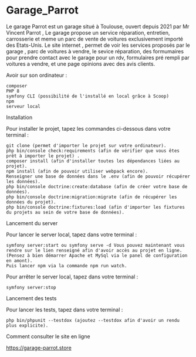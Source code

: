 ﻿# Garage_Parrot

Le garage Parrot est un garage situé à Toulouse, ouvert depuis 2021 par Mr Vincent Parrot , 
Le garage propose un service réparation, entretien, carrosserie et meme un parc de vente
de voitures exclusivement importé des Etats-Unis.
Le site internet , permet de voir les services proposés par le garage , parc de voitures
à vendre, le sevice réparation, des formumaires pour prendre contact avec le garage pour un rdv, 
formulaires pré rempli par voitures a vendre,
et une page opinions avec des avis clients.



Avoir sur son ordinateur :

    composer
    PHP 8
    symfony CLI (possibilité de l'installé en local grâce à Scoop)
    npm
    serveur local

Installation

Pour installer le projet, tapez les commandes ci-dessous dans votre terminal :

    git clone (permet d'importer le projet sur votre ordinateur).
    php bin/console check:requirements (afin de vérifier que vous êtes prêt à importer le projet) .
    composer install (afin d'installer toutes les dépendances liées au projet).
    npm install (afin de pouvoir utiliser webpack encore).
    Renseigner une base de données dans le .env (afin de pouvoir récupérer les données).
    php bin/console doctrine:create:database (afin de créer votre base de données).
    php bin/console doctrine:migration:migrate (afin de récupérer les données du projet).
    php bin/console doctrine:fixtures:load (afin d'importer les fixtures du projets au sein de votre base de données).

Lancement du server

Pour lancer le server local, tapez dans votre terminal :

    symfony server:start ou symfony serve -d Vous pouvez maintenant vous rendre sur le lien renseigné afin d'avoir accès au projet en ligne. (Pensez à bien démarrer Apache et MySql via le panel de configuration en amont).
    Puis lancer npm via la commande npm run watch.
    
Pour arrêter le server local, tapez dans votre terminal :

    symfony server:stop

Lancement des tests

Pour lancer les tests, tapez dans votre terminal :

    php bin/phpunit --testdox (ajoutez --testdox afin d'avoir un rendu plus explicite).

Comment consulter le site en ligne

https://garage-parrot.store
